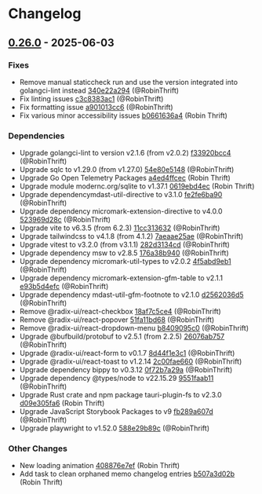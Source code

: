 # Changelog

## [0.26.0](https://github.com/RobinThrift/conveyor/releases/tag/v0.26.0) - 2025-06-03

### <!-- 1 -->Fixes

- Remove manual staticcheck run and use the version integrated into golangci-lint instead [340e22a294](https://github.com/RobinThrift/conveyor/commit/340e22a2943aa1e7b0c35dcd829ad8d5e75fb453) (@RobinThrift)
- Fix linting issues [c3c8383ac1](https://github.com/RobinThrift/conveyor/commit/c3c8383ac18f0bbdde041f11ee61afb845c44b40) (@RobinThrift)
- Fix formatting issue [a901013cc6](https://github.com/RobinThrift/conveyor/commit/a901013cc69877b5f974bcd1d2b40c79be3f7077) (@RobinThrift)
- Fix various minor accessibility issues [b0661636a4](https://github.com/RobinThrift/conveyor/commit/b0661636a4c1d5750248157ef8e75f68452aca51) (Robin Thrift)

### <!-- 4 -->Dependencies

- Upgrade golangci-lint to version v2.1.6 (from v2.0.2) [f33920bcc4](https://github.com/RobinThrift/conveyor/commit/f33920bcc4650f0f07e1050e5bb5e8818f52ad5e) (@RobinThrift)
- Upgrade sqlc to v1.29.0 (from v1.27.0) [54e80e5148](https://github.com/RobinThrift/conveyor/commit/54e80e5148a8f44c63ef64907aad8fe96bde20cc) (@RobinThrift)
- Upgrade Go Open Telemetry Packages [a4ed4ffcec](https://github.com/RobinThrift/conveyor/commit/a4ed4ffcec19afb734c69f9719d35a33ea240f90) (Robin Thrift)
- Upgrade module modernc.org/sqlite to v1.37.1 [0619ebd4ec](https://github.com/RobinThrift/conveyor/commit/0619ebd4ec2086de21f3c68adef265a178b5c3b9) (Robin Thrift)
- Upgrade dependencymdast-util-directive to v3.1.0 [fe2fe6ba90](https://github.com/RobinThrift/conveyor/commit/fe2fe6ba9037210de4e79f6b3ee06b2e0a5eaa42) (@RobinThrift)
- Upgrade dependency micromark-extension-directive to v4.0.0 [523969d28c](https://github.com/RobinThrift/conveyor/commit/523969d28c0512deae54cf6a4bd2265cd6aef7f1) (@RobinThrift)
- Upgrade vite to v6.3.5 (from 6.2.3) [11cc313632](https://github.com/RobinThrift/conveyor/commit/11cc31363227cb9fbad20442833625de8677c4e3) (@RobinThrift)
- Upgrade tailwindcss to v4.1.8 (from 4.1.2) [7aeaae25ae](https://github.com/RobinThrift/conveyor/commit/7aeaae25ae63aed6df5995ff0b52947dde18ae08) (@RobinThrift)
- Upgrade vitest to v3.2.0 (from v3.1.1) [282d3134cd](https://github.com/RobinThrift/conveyor/commit/282d3134cd04d494f6892b696e74edcc4ce73702) (@RobinThrift)
- Upgrade dependency msw to v2.8.5 [176a38b940](https://github.com/RobinThrift/conveyor/commit/176a38b9401e8b4502dd841aefa067ff8533a54b) (@RobinThrift)
- Upgrade dependency micromark-util-types to v2.0.2 [4f5abd9eb1](https://github.com/RobinThrift/conveyor/commit/4f5abd9eb1b8d97bb4924e31f796f2d14fa03b51) (@RobinThrift)
- Upgrade dependency micromark-extension-gfm-table to v2.1.1 [e93b5d4efc](https://github.com/RobinThrift/conveyor/commit/e93b5d4efcd99f70fdce8e931241c47fc15fa749) (@RobinThrift)
- Upgrade dependency mdast-util-gfm-footnote to v2.1.0 [d2562036d5](https://github.com/RobinThrift/conveyor/commit/d2562036d5c06a844172764725568296f27dd11f) (@RobinThrift)
- Remove @radix-ui/react-checkbox [18af7c5ce4](https://github.com/RobinThrift/conveyor/commit/18af7c5ce49385c8f6e6459bc36a741ff5983091) (@RobinThrift)
- Remove @radix-ui/react-popover [51fa11bd68](https://github.com/RobinThrift/conveyor/commit/51fa11bd681f000adbd8b1e14c6b4ac3869e0a10) (@RobinThrift)
- Remove @radix-ui/react-dropdown-menu [b8409095c0](https://github.com/RobinThrift/conveyor/commit/b8409095c0d0916a97b8af62bd439d0b2e96a2b3) (@RobinThrift)
- Upgrade @bufbuild/protobuf to v2.5.1 (from 2.2.5) [26076ab757](https://github.com/RobinThrift/conveyor/commit/26076ab7579ca3586075858d3e499d1d0a7d69d4) (@RobinThrift)
- Upgrade @radix-ui/react-form to v0.1.7 [8d44f1e3c1](https://github.com/RobinThrift/conveyor/commit/8d44f1e3c1ebf6e14f4f6e077b4e44270be90f24) (@RobinThrift)
- Upgrade @radix-ui/react-toast to v1.2.14 [2c00fae660](https://github.com/RobinThrift/conveyor/commit/2c00fae660e53cffd77767a829074f99c6e564aa) (@RobinThrift)
- Upgrade dependency bippy to v0.3.12 [0f72b7a29a](https://github.com/RobinThrift/conveyor/commit/0f72b7a29a715654340f7aa01c9044de3e673e33) (@RobinThrift)
- Upgrade dependency @types/node to v22.15.29 [9551faab11](https://github.com/RobinThrift/conveyor/commit/9551faab114fb8c2c5a76a0fbc44b314449ddfc3) (@RobinThrift)
- Upgrade Rust crate and npm package tauri-plugin-fs to v2.3.0 [d09e305fa6](https://github.com/RobinThrift/conveyor/commit/d09e305fa6763f92b8e897e3cf1ca849c813c3c8) (Robin Thrift)
- Upgrade JavaScript Storybook Packages to v9 [fb289a607d](https://github.com/RobinThrift/conveyor/commit/fb289a607deeec52c0585e7ee5ea2211f1a91389) (@RobinThrift)
- Upgrade playwright to v1.52.0 [588e29b89c](https://github.com/RobinThrift/conveyor/commit/588e29b89ccf040da244a9407d2515b4d4fdbc63) (@RobinThrift)

### <!-- 6 -->Other Changes

- New loading animation [408876e7ef](https://github.com/RobinThrift/conveyor/commit/408876e7ef4809a684faf08ec837b547aba10f48) (Robin Thrift)
- Add task to clean orphaned memo changelog entries [b507a3d02b](https://github.com/RobinThrift/conveyor/commit/b507a3d02bab7bd94835af305f54f7c5e639a41f) (Robin Thrift)

[0.26.0]: https://github.com/RobinThrift/conveyor/compare/v0.25.0..v0.26.0

